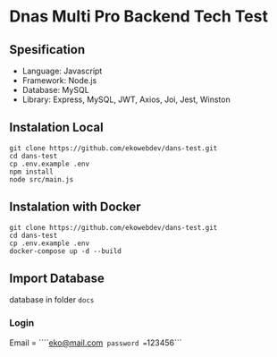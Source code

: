 # Dnas Multi Pro Backend Tech Test

## Spesification
- Language: Javascript
- Framework: Node.js
- Database: MySQL
- Library: Express, MySQL, JWT, Axios, Joi, Jest, Winston

## Instalation Local

```
git clone https://github.com/ekowebdev/dans-test.git
cd dans-test
cp .env.example .env
npm install
node src/main.js
```

## Instalation with Docker

```
git clone https://github.com/ekowebdev/dans-test.git
cd dans-test
cp .env.example .env
docker-compose up -d --build
```

## Import Database
database in folder ```docs```

### Login
Email = ````eko@mail.com``` 
password = ```123456```